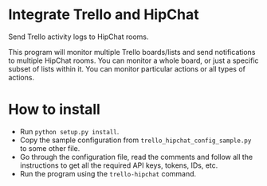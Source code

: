 Integrate Trello and HipChat
============================
Send Trello activity logs to HipChat rooms.

This program will monitor multiple Trello boards/lists and send notifications
to multiple HipChat rooms. You can monitor a whole board, or just a specific
subset of lists within it.  You can monitor particular actions or all types of
actions.

How to install
==============
 
  * Run `python setup.py install`.
  * Copy the sample configuration from `trello_hipchat_config_sample.py` to 
    some other file.
  * Go through the configuration file, read the comments and follow all the
    instructions to get all the required API keys, tokens, IDs, etc.
  * Run the program using the `trello-hipchat` command.